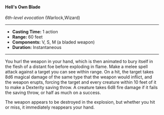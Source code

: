 #### Hell's Own Blade
*6th-level evocation* (Warlock,Wizard)
___
- **Casting Time:** 1 action
- **Range:** 60 feet
- **Components:** V, S, M (a bladed weapon)
- **Duration:** Instantaneous
---
You hurl the weapon in your hand, which is then animated to bury itself in the flesh of a distant foe before exploding in flame. Make a melee spell attack against a target you can see within range. On a hit, the target takes 8d6 magical damage of the same type that the weapon would inflict, and the weapon erupts, forcing the target and every creature within 10 feet of it to make a Dexterity saving throw. A creature takes 6d8 fire damage if it fails the saving throw, or half as much on a success.

The weapon appears to be destroyed in the explosion, but whether you hit or miss, it immediately reappears your hand.
